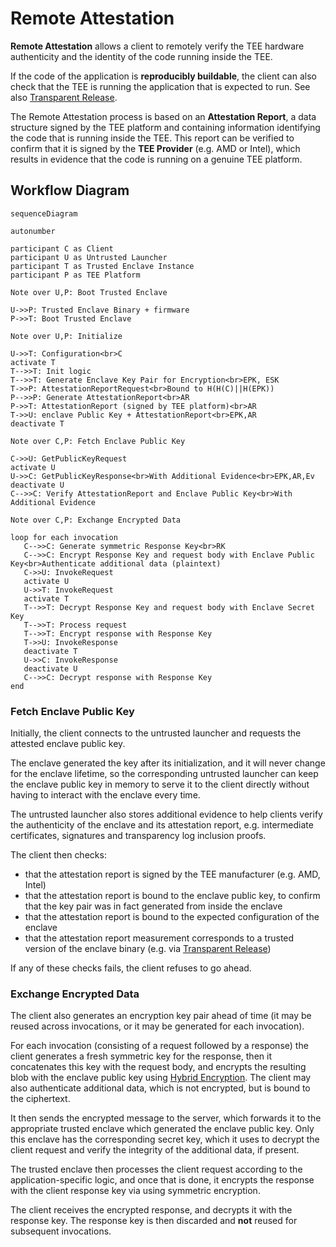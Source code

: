 # Remote Attestation

**Remote Attestation** allows a client to remotely verify the TEE hardware
authenticity and the identity of the code running inside the TEE.

If the code of the application is **reproducibly buildable**, the client can
also check that the TEE is running the application that is expected to run. See
also
[Transparent Release](https://github.com/project-oak/oak/tree/main/docs/tr/README.md).

The Remote Attestation process is based on an **Attestation Report**, a data
structure signed by the TEE platform and containing information identifying the
code that is running inside the TEE. This report can be verified to confirm that
it is signed by the **TEE Provider** (e.g. AMD or Intel), which results in
evidence that the code is running on a genuine TEE platform.

## Workflow Diagram

```mermaid
sequenceDiagram

autonumber

participant C as Client
participant U as Untrusted Launcher
participant T as Trusted Enclave Instance
participant P as TEE Platform

Note over U,P: Boot Trusted Enclave

U->>P: Trusted Enclave Binary + firmware
P->>T: Boot Trusted Enclave

Note over U,P: Initialize

U->>T: Configuration<br>C
activate T
T-->>T: Init logic
T-->>T: Generate Enclave Key Pair for Encryption<br>EPK, ESK
T->>P: AttestationReportRequest<br>Bound to H(H(C)||H(EPK))
P-->>P: Generate AttestationReport<br>AR
P->>T: AttestationReport (signed by TEE platform)<br>AR
T->>U: enclave Public Key + AttestationReport<br>EPK,AR
deactivate T

Note over C,P: Fetch Enclave Public Key

C->>U: GetPublicKeyRequest
activate U
U->>C: GetPublicKeyResponse<br>With Additional Evidence<br>EPK,AR,Ev
deactivate U
C-->>C: Verify AttestationReport and Enclave Public Key<br>With Additional Evidence

Note over C,P: Exchange Encrypted Data

loop for each invocation
   C-->>C: Generate symmetric Response Key<br>RK
   C-->>C: Encrypt Response Key and request body with Enclave Public Key<br>Authenticate additional data (plaintext)
   C->>U: InvokeRequest
   activate U
   U->>T: InvokeRequest
   activate T
   T-->>T: Decrypt Response Key and request body with Enclave Secret Key
   T-->>T: Process request
   T-->>T: Encrypt response with Response Key
   T->>U: InvokeResponse
   deactivate T
   U->>C: InvokeResponse
   deactivate U
   C-->>C: Decrypt response with Response Key
end
```

### Fetch Enclave Public Key

Initially, the client connects to the untrusted launcher and requests the
attested enclave public key.

The enclave generated the key after its initialization, and it will never change
for the enclave lifetime, so the corresponding untrusted launcher can keep the
enclave public key in memory to serve it to the client directly without having
to interact with the enclave every time.

The untrusted launcher also stores additional evidence to help clients verify
the authenticity of the enclave and its attestation report, e.g. intermediate
certificates, signatures and transparency log inclusion proofs.

The client then checks:

- that the attestation report is signed by the TEE manufacturer (e.g. AMD,
  Intel)
- that the attestation report is bound to the enclave public key, to confirm
  that the key pair was in fact generated from inside the enclave
- that the attestation report is bound to the expected configuration of the
  enclave
- that the attestation report measurement corresponds to a trusted version of
  the enclave binary (e.g. via
  [Transparent Release](https://github.com/project-oak/oak/tree/main/docs/tr/README.md))

If any of these checks fails, the client refuses to go ahead.

### Exchange Encrypted Data

The client also generates an encryption key pair ahead of time (it may be reused
across invocations, or it may be generated for each invocation).

For each invocation (consisting of a request followed by a response) the client
generates a fresh symmetric key for the response, then it concatenates this key
with the request body, and encrypts the resulting blob with the enclave public
key using [Hybrid Encryption](https://www.rfc-editor.org/rfc/rfc9180.html). The
client may also authenticate additional data, which is not encrypted, but is
bound to the ciphertext.

It then sends the encrypted message to the server, which forwards it to the
appropriate trusted enclave which generated the enclave public key. Only this
enclave has the corresponding secret key, which it uses to decrypt the client
request and verify the integrity of the additional data, if present.

The trusted enclave then processes the client request according to the
application-specific logic, and once that is done, it encrypts the response with
the client response key via using symmetric encryption.

The client receives the encrypted response, and decrypts it with the response
key. The response key is then discarded and **not** reused for subsequent
invocations.
